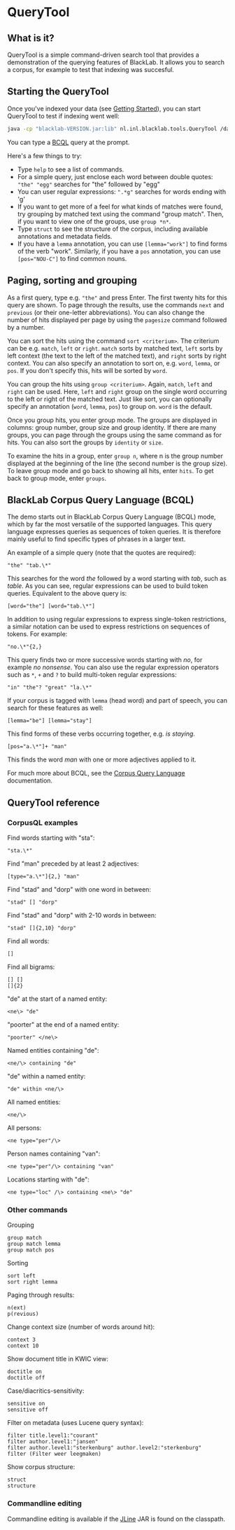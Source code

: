 # QueryTool

## What is it?

QueryTool is a simple command-driven search tool that provides a demonstration of the querying features of BlackLab. It allows you to search a corpus, for example to test that indexing was succesful.

## Starting the QueryTool

Once you've indexed your data (see [Getting Started](/guide/getting-started.md)), you can start QueryTool to test if indexing went well:

```bash
java -cp "blacklab-VERSION.jar:lib" nl.inl.blacklab.tools.QueryTool /data/blacklab-corpora/my-corpus
```

You can type a [BCQL](/guide/query-language/) query at the prompt. 

Here's a few things to try:

- Type `help` to see a list of commands.
- For a simple query, just enclose each word between double quotes: `"the" "egg"` searches for "the" followed by "egg"
- You can user regular expressions: `".*g"` searches for words ending with 'g'
- If you want to get more of a feel for what kinds of matches were found, try grouping by matched text using the command "group match". Then, if you want to view one of the groups, use `group *n*`.
- Type `struct` to see the structure of the corpus, including available annotations and metadata fields.
- If you have a `lemma` annotation, you can use `[lemma="work"]` to find forms of the verb "work". Similarly, if you have a `pos` annotation, you can use `[pos="NOU-C"]` to find common nouns.

## Paging, sorting and grouping

As a first query, type e.g. `"the"` and press Enter. The first twenty hits for this query are shown. To page through the results, use the commands `next` and `previous` (or their one-letter abbreviations). You can also change the number of hits displayed per page by using the `pagesize` command followed by a number.

You can sort the hits using the command `sort <criterium>`. The criterium can be e.g. `match`, `left` or `right`. `match` sorts by matched text, `left` sorts by left context (the text to the left of the matched text), and `right` sorts by right context. You can also specify an annotation to sort on, e.g. `word`, `lemma`, or `pos`. If you don't specify this, hits will be sorted by `word`.

You can group the hits using `group <criterium>`. Again, `match`, `left` and `right` can be used. Here, `left` and `right` group on the single word occurring to the left or right of the matched text. Just like sort, you can optionally specify an annotation (`word`, `lemma`, `pos`) to group on. `word` is the default.

Once you group hits, you enter group mode. The groups are displayed in columns: group number, group size and group identity. If there are many groups, you can page through the groups using the same command as for hits. You can also sort the groups by `identity` or `size`.

To examine the hits in a group, enter `group n`, where n is the group number displayed at the beginning of the line (the second number is the group size). To leave group mode and go back to showing all hits, enter `hits`. To get back to group mode, enter `groups`.

## BlackLab Corpus Query Language (BCQL)

The demo starts out in BlackLab Corpus Query Language (BCQL) mode, which by far the most versatile of the supported languages. This query language expresses queries as sequences of token queries. It is therefore mainly useful to find specific types of phrases in a larger text.

An example of a simple query (note that the quotes are required):

```
"the" "tab.\*"
```

This searches for the word _the_ followed by a word starting with _tab_, such as _table_. As you can see, regular expressions can be used to build token queries.
Equivalent to the above query is:

```
[word="the"] [word="tab.\*"]
```

In addition to using regular expressions to express single-token restrictions, a similar notation can be used to express restrictions on sequences of tokens. For example:

```
"no.\*"{2,}
```

This query finds two or more successive words starting with _no_, for example _no nonsense_. You can also use the regular expression operators such as `*`, `+` and `?` to build multi-token regular expressions:

```
"in" "the"? "great" "la.\*"
```

If your corpus is tagged with `lemma` (head word) and part of speech, you can search for these features as well:

```
[lemma="be"] [lemma="stay"]
```

This find forms of these verbs occurring together, e.g. _is staying_.

```
[pos="a.\*"]+ "man"
```

This finds the word _man_ with one or more adjectives applied to it.

For much more about BCQL, see the [Corpus Query Language](/guide/query-language/) documentation.

## QueryTool reference

### CorpusQL examples

Find words starting with "sta":

```
"sta.\*"
```

Find "man" preceded by at least 2 adjectives:

```
[type="a.\*"]{2,} "man"
```

Find "stad" and "dorp" with one word in between:

```
"stad" [] "dorp"
```

Find "stad" and "dorp" with 2-10 words in between:

```
"stad" []{2,10} "dorp"
```

Find all words:

```
[]
```

Find all bigrams:

```
[] []
[]{2}
```

"de" at the start of a named entity:

```
<ne\> "de"
```

"poorter" at the end of a named entity:

```
"poorter" </ne\>
```

Named entities containing "de":

```
<ne/\> containing "de"
```

"de" within a named entity:

```
"de" within <ne/\>
```

All named entities:

```
<ne/\>
```

All persons:

```
<ne type="per"/\>
```

Person names containing "van":

```
<ne type="per"/\> containing "van"
```

Locations starting with "de":

```
<ne type="loc" /\> containing <ne\> "de"
```

### Other commands

Grouping

```
group match
group match lemma
group match pos
```

Sorting

```
sort left
sort right lemma
```

Paging through results:

```
n(ext)
p(revious)
```

Change context size (number of words around hit):

```
context 3
context 10
```

Show document title in KWIC view:

```
doctitle on
doctitle off
```

Case/diacritics-sensitivity:

```
sensitive on
sensitive off
```

Filter on metadata (uses Lucene query syntax):

```
filter title.level1:"courant"
filter author.level1:"jansen"
filter author.level1:"sterkenburg" author.level2:"sterkenburg"
filter (Filter weer leegmaken)
```

Show corpus structure:

```
struct
structure
```

### Commandline editing

Commandline editing is available if the [JLine](http://jline.sourceforge.net/) JAR is found on the classpath.

